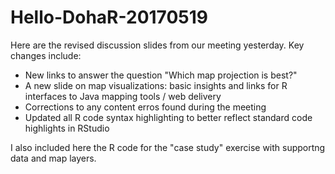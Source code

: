 # Hello-DohaR-20170519

Here are the revised discussion slides from our meeting yesterday.  Key changes include:
  - New links to answer the question "Which map projection is best?"
  - A new slide on map visualizations: basic insights and links for R interfaces to Java mapping tools / web delivery
  - Corrections to any content erros found during the meeting
  - Updated all R code syntax highlighting to better reflect standard code highlights in RStudio

I also included here the R code for the "case study" exercise with supportng data and map layers.

